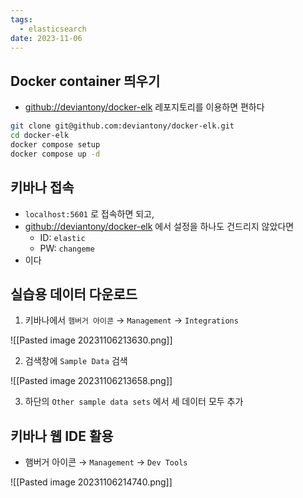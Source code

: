```yaml
---
tags:
  - elasticsearch
date: 2023-11-06
---
```

## Docker container 띄우기

- [github://deviantony/docker-elk](https://github.com/deviantony/docker-elk) 레포지토리를 이용하면 편하다

```bash
git clone git@github.com:deviantony/docker-elk.git
cd docker-elk
docker compose setup
docker compose up -d
```

## 키바나 접속

- `localhost:5601` 로 접속하면 되고,
- [github://deviantony/docker-elk](https://github.com/deviantony/docker-elk) 에서 설정을 하나도 건드리지 않았다면
	- ID: `elastic`
	- PW: `changeme`
- 이다

## 실습용 데이터 다운로드

1. 키바나에서 `햄버거 아이콘` → `Management` → `Integrations`

![[Pasted image 20231106213630.png]]

2. 검색창에 `Sample Data` 검색

![[Pasted image 20231106213658.png]]

3. 하단의 `Other sample data sets` 에서 세 데이터 모두 추가

## 키바나 웹 IDE 활용

- 햄버거 아이콘 → `Management` → `Dev Tools`

![[Pasted image 20231106214740.png]]